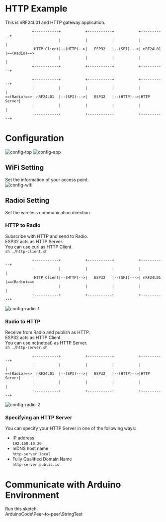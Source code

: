 # HTTP Example   
This is nRF24L01 and HTTP gateway application.   
```
            +-----------+           +-----------+           +-----------+
            |           |           |           |           |           |
            |HTTP Client|--(HTTP)-->|   ESP32   |--(SPI)--->| nRF24L01  |==(Radio)==>
            |           |           |           |           |           |
            +-----------+           +-----------+           +-----------+

            +-----------+           +-----------+           +-----------+
            |           |           |           |           |           |
==(Radio)==>| nRF24L01  |--(SPI)--->|   ESP32   |--(HTTP)-->|HTTP Server|
            |           |           |           |           |           |
            +-----------+           +-----------+           +-----------+
```



# Configuration
![config-top](https://github.com/nopnop2002/esp-idf-mirf/assets/6020549/e8e22c35-da61-4d5b-82ab-751b05d54d98)
![config-app](https://github.com/nopnop2002/esp-idf-mirf/assets/6020549/aeb5992b-ca2e-4ec9-aa56-7b70e8a06491)

## WiFi Setting
Set the information of your access point.   
![config-wifi](https://github.com/nopnop2002/esp-idf-mirf/assets/6020549/49cba564-dd2b-46b9-bcc4-c928a816697c)

## Radioi Setting
Set the wireless communication direction.   

### HTTP to Radio
Subscribe with HTTP and send to Radio.   
ESP32 acts as HTTP Server.   
You can use curl as HTTP Client.   
```sh ./http-client.sh```

```
            +-----------+           +-----------+           +-----------+
            |           |           |           |           |           |
            |HTTP Client|--(HTTP)-->|   ESP32   |--(SPI)--->| nRF24L01  |==(Radio)==>
            |           |           |           |           |           |
            +-----------+           +-----------+           +-----------+
```

![config-radio-1](https://github.com/nopnop2002/esp-idf-mirf/assets/6020549/562285e0-3c3a-4315-b960-ab27186e9c95)


### Radio to HTTP
Receive from Radio and publish as HTTP.   
ESP32 acts as HTTP Client.   
You can use nc(netcat) as HTTP Server.   
```sh ./http-server.sh```

```
            +-----------+           +-----------+           +-----------+
            |           |           |           |           |           |
==(Radio)==>| nRF24L01  |--(SPI)--->|   ESP32   |--(HTTP)-->|HTTP Server|
            |           |           |           |           |           |
            +-----------+           +-----------+           +-----------+
```

![config-radio-2](https://github.com/nopnop2002/esp-idf-mirf/assets/6020549/118b4d07-7c43-48d3-84fd-670e0e678370)



### Specifying an HTTP Server   
You can specify your HTTP Server in one of the following ways:   
- IP address   
 ```192.168.10.20```   
- mDNS host name   
 ```http-server.local```   
- Fully Qualified Domain Name   
 ```http-server.public.io```


# Communicate with Arduino Environment   
Run this sketch.   
ArduinoCode\Peer-to-peer\StringTest   

